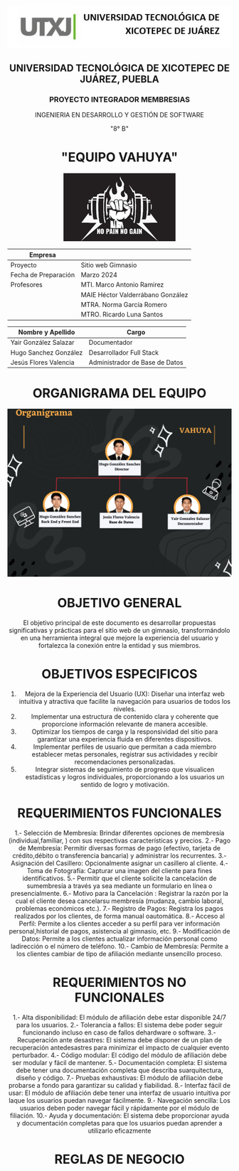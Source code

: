 <p align="center">
  <img src="https://github.com/Hugosago/P.F/blob/yair/Documentacion/Logo.jpg" alt="Imagen Logo">
</p>
<div align="center">

## UNIVERSIDAD TECNOLÓGICA DE XICOTEPEC DE JUÁREZ, PUEBLA
### PROYECTO INTEGRADOR MEMBRESIAS
INGENIERIA EN DESARROLLO Y GESTIÓN DE SOFTWARE 

"8° B"

# "EQUIPO VAHUYA"
<p align="center">
  <img src="https://github.com/Hugosago/P.F/blob/yair/Documentacion/logo%20empresa.jpg" alt="Logo Empresa">
</p>

| Empresa          |                                |
| ----------------|-------------------------------------|
| Proyecto        | Sitio web Gimnasio                 |
| Fecha de Preparación | Marzo 2024                     |
| Profesores      | MTI. Marco Antonio Ramirez         |
|                 | MAIE Héctor Valderrábano González |
|                 | MTRA. Norma García Romero          |
|                 | MTRO. Ricardo Luna Santos         |

| Nombre y Apellido           | Cargo                            |
| --------------------------- | -------------------------------- |
| Yair González Salazar | Documentador                   |
| Hugo Sanchez González            | Desarrollador Full Stack |
| Jesús Flores Valencia | Administrador de Base de Datos |

# ORGANIGRAMA DEL EQUIPO
<p align="center">
  <img src="https://github.com/Hugosago/P.F/blob/yair/Documentacion/Organigrama.png" alt="Organigrama">
</p>

# OBJETIVO GENERAL
El objetivo principal de este documento es desarrollar propuestas significativas y prácticas para el sitio web de un gimnasio, transformándolo en una herramienta
integral que mejore la experiencia del usuario y fortalezca la conexión entre la entidad y sus miembros.


# OBJETIVOS ESPECIFICOS
1. Mejora de la Experiencia del Usuario (UX): Diseñar una interfaz web intuitiva y atractiva que facilite la navegación para usuarios de todos los niveles.
2. Implementar una estructura de contenido clara y coherente que proporcione información relevante de manera accesible.
3. Optimizar los tiempos de carga y la responsividad del sitio para garantizar una experiencia fluida en diferentes dispositivos.
4. Implementar perfiles de usuario que permitan a cada miembro establecer metas personales, registrar sus actividades y recibir recomendaciones personalizadas.
5. Integrar sistemas de seguimiento de progreso que visualicen estadísticas y logros individuales, proporcionando a los usuarios un sentido de logro y motivación.

# REQUERIMIENTOS FUNCIONALES
1.- Selección de Membresía: Brindar diferentes opciones de membresía (individual,familiar, ) con sus respectivas características y precios.
2.- Pago de Membresía: Permitir diversas formas de pago (efectivo, tarjeta de crédito,débito o transferencia bancaria) y administrar los recurrentes.
3.- Asignación del Casillero: Opcionalmente asignar un casillero al cliente.
4.- Toma de Fotografía: Capturar una imagen del cliente para fines identificativos.
5.- Permitir que el cliente solicite la cancelación de sumembresía a través ya sea mediante un formulario en línea o presencialmente.
6.- Motivo para la Cancelación : Registrar la razón por la cual el cliente desea cancelarsu membresía (mudanza, cambio laboral, problemas económicos etc.).
7.- Registro de Pagos: Registra los pagos realizados por los clientes, de forma manual oautomática.
8.- Acceso al Perfil: Permite a los clientes acceder a su perfil para ver información personal,historial de pagos, asistencia al gimnasio, etc.
9.- Modificación de Datos: Permite a los clientes actualizar información personal como ladirección o el número de teléfono.
10.- Cambio de Membresía: Permite a los clientes cambiar de tipo de afiliación mediante unsencillo proceso.

# REQUERIMIENTOS NO FUNCIONALES
1.- Alta disponibilidad: El módulo de afiliación debe estar disponible 24/7 para los usuarios.
2.- Tolerancia a fallos: El sistema debe poder seguir funcionando incluso en caso de fallos dehardware o software.
3.- Recuperación ante desastres: El sistema debe disponer de un plan de recuperación antedesastres para minimizar el impacto de cualquier evento perturbador.
4.- Código modular: El código del módulo de afiliación debe ser modular y fácil de mantener.
5.- Documentación completa: El sistema debe tener una documentación completa que describa suarquitectura, diseño y código.
7.- Pruebas exhaustivas: El módulo de afiliación debe probarse a fondo para garantizar su calidad y fiabilidad.
8.- Interfaz fácil de usar: El módulo de afiliación debe tener una interfaz de usuario intuitiva por laque los usuarios puedan navegar fácilmente.
9.- Navegación sencilla: Los usuarios deben poder navegar fácil y rápidamente por el módulo de filiación.
10.- Ayuda y documentación: El sistema debe proporcionar ayuda y documentación completas para que los usuarios puedan aprender a utilizarlo eficazmente

# REGLAS DE NEGOCIO
</div>
